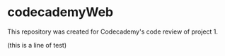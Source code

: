 # codecademyWeb

This repository was created for Codecademy's code review of project 1.

(this is a line of test)
